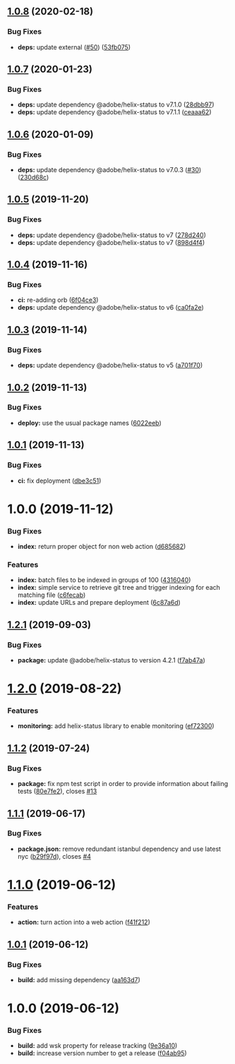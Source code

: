 ## [1.0.8](https://github.com/adobe/helix-index-tree/compare/v1.0.7...v1.0.8) (2020-02-18)


### Bug Fixes

* **deps:** update external ([#50](https://github.com/adobe/helix-index-tree/issues/50)) ([53fb075](https://github.com/adobe/helix-index-tree/commit/53fb075c807ba3e01f7b098d19c054e0d645a219))

## [1.0.7](https://github.com/adobe/helix-index-tree/compare/v1.0.6...v1.0.7) (2020-01-23)


### Bug Fixes

* **deps:** update dependency @adobe/helix-status to v7.1.0 ([28dbb97](https://github.com/adobe/helix-index-tree/commit/28dbb973203c9ddfd3213c2fa4d52f34576934a7))
* **deps:** update dependency @adobe/helix-status to v7.1.1 ([ceaaa62](https://github.com/adobe/helix-index-tree/commit/ceaaa620bd0a7f8892644d8f1322203da8376b9d))

## [1.0.6](https://github.com/adobe/helix-index-tree/compare/v1.0.5...v1.0.6) (2020-01-09)


### Bug Fixes

* **deps:** update dependency @adobe/helix-status to v7.0.3 ([#30](https://github.com/adobe/helix-index-tree/issues/30)) ([230d68c](https://github.com/adobe/helix-index-tree/commit/230d68cb60b841084d532ac80adb42d23b61bfd5))

## [1.0.5](https://github.com/adobe/helix-index-tree/compare/v1.0.4...v1.0.5) (2019-11-20)


### Bug Fixes

* **deps:** update dependency @adobe/helix-status to v7 ([278d240](https://github.com/adobe/helix-index-tree/commit/278d240eca062703005e5fbac6e4f5fad3978b9e))
* **deps:** update dependency @adobe/helix-status to v7 ([898d4f4](https://github.com/adobe/helix-index-tree/commit/898d4f4ca0577fb900c5c210ab7e89e1fb05ee6a))

## [1.0.4](https://github.com/adobe/helix-index-tree/compare/v1.0.3...v1.0.4) (2019-11-16)


### Bug Fixes

* **ci:** re-adding orb ([6f04ce3](https://github.com/adobe/helix-index-tree/commit/6f04ce3))
* **deps:** update dependency @adobe/helix-status to v6 ([ca0fa2e](https://github.com/adobe/helix-index-tree/commit/ca0fa2e))

## [1.0.3](https://github.com/adobe/helix-index-tree/compare/v1.0.2...v1.0.3) (2019-11-14)


### Bug Fixes

* **deps:** update dependency @adobe/helix-status to v5 ([a701f70](https://github.com/adobe/helix-index-tree/commit/a701f70))

## [1.0.2](https://github.com/adobe/helix-index-tree/compare/v1.0.1...v1.0.2) (2019-11-13)


### Bug Fixes

* **deploy:** use the usual package names ([6022eeb](https://github.com/adobe/helix-index-tree/commit/6022eeb))

## [1.0.1](https://github.com/adobe/helix-index-tree/compare/v1.0.0...v1.0.1) (2019-11-13)


### Bug Fixes

* **ci:** fix deployment ([dbe3c51](https://github.com/adobe/helix-index-tree/commit/dbe3c51))

# 1.0.0 (2019-11-12)


### Bug Fixes

* **index:** return proper object for non web action ([d685682](https://github.com/adobe/helix-index-tree/commit/d685682))


### Features

* **index:** batch files to be indexed in groups of 100 ([4316040](https://github.com/adobe/helix-index-tree/commit/4316040))
* **index:** simple service to retrieve git tree and trigger indexing for each matching file ([c6fecab](https://github.com/adobe/helix-index-tree/commit/c6fecab))
* **index:** update URLs and prepare deployment ([6c87a6d](https://github.com/adobe/helix-index-tree/commit/6c87a6d))

## [1.2.1](https://github.com/adobe/helix-service/compare/v1.2.0...v1.2.1) (2019-09-03)


### Bug Fixes

* **package:** update @adobe/helix-status to version 4.2.1 ([f7ab47a](https://github.com/adobe/helix-service/commit/f7ab47a))

# [1.2.0](https://github.com/adobe/helix-service/compare/v1.1.2...v1.2.0) (2019-08-22)


### Features

* **monitoring:** add helix-status library to enable monitoring ([ef72300](https://github.com/adobe/helix-service/commit/ef72300))

## [1.1.2](https://github.com/adobe/helix-service/compare/v1.1.1...v1.1.2) (2019-07-24)


### Bug Fixes

* **package:** fix npm test script in order to provide information about failing tests ([80e7fe2](https://github.com/adobe/helix-service/commit/80e7fe2)), closes [#13](https://github.com/adobe/helix-service/issues/13)

## [1.1.1](https://github.com/adobe/helix-service/compare/v1.1.0...v1.1.1) (2019-06-17)


### Bug Fixes

* **package.json:** remove redundant istanbul dependency and use latest nyc ([b29f97d](https://github.com/adobe/helix-service/commit/b29f97d)), closes [#4](https://github.com/adobe/helix-service/issues/4)

# [1.1.0](https://github.com/adobe/helix-service/compare/v1.0.1...v1.1.0) (2019-06-12)


### Features

* **action:** turn action into a web action ([f41f212](https://github.com/adobe/helix-service/commit/f41f212))

## [1.0.1](https://github.com/adobe/helix-service/compare/v1.0.0...v1.0.1) (2019-06-12)


### Bug Fixes

* **build:** add missing dependency ([aa163d7](https://github.com/adobe/helix-service/commit/aa163d7))

# 1.0.0 (2019-06-12)


### Bug Fixes

* **build:** add wsk property for release tracking ([9e36a10](https://github.com/adobe/helix-service/commit/9e36a10))
* **build:** increase version number to get a release ([f04ab95](https://github.com/adobe/helix-service/commit/f04ab95))
